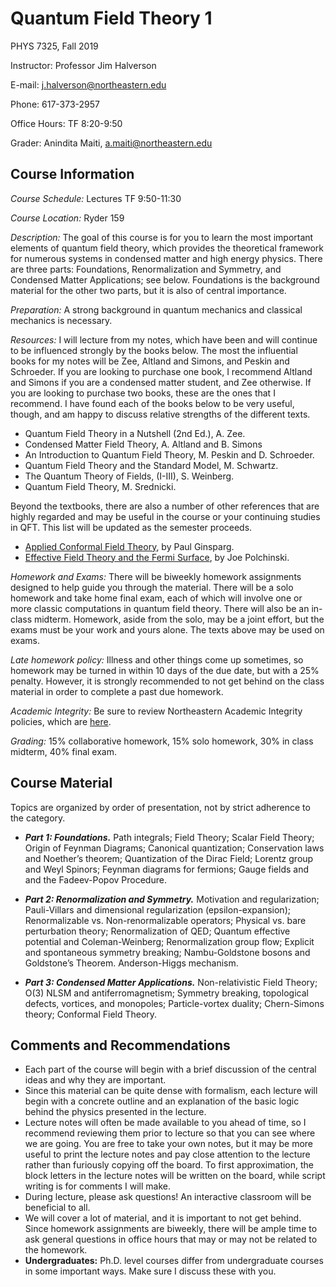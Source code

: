 # Quantum Field Theory 1

PHYS 7325, Fall 2019

Instructor: Professor Jim Halverson

E-mail: j.halverson@northeastern.edu

Phone: 617-373-2957

Office Hours: TF 8:20-9:50

Grader: Anindita Maiti, a.maiti@northeastern.edu

## Course Information

*Course Schedule:* Lectures TF 9:50-11:30

*Course Location:* Ryder 159

*Description:* The goal of this course is for you to learn the most important elements of quantum field theory, which 
provides the theoretical framework for numerous systems in condensed matter and high energy physics.
There are three parts: Foundations, Renormalization and Symmetry, and Condensed Matter Applications; see below. Foundations is the background material for the other two parts, but it is also of central importance.

*Preparation:* A strong background in quantum mechanics and classical mechanics is necessary.

*Resources:* I will lecture from my notes, which have been and will
continue to be influenced strongly by the books below. The most the
influential books for my notes will be Zee, Altland and Simons, and
Peskin and Schroeder. If you are looking to purchase one book, I
recommend Altland and Simons if you are a condensed matter student,
and Zee otherwise. If you are looking to purchase two books, these are
the ones that I recommend. I have found each of the books below to be
very useful, though, and am happy to discuss relative strengths of the
different texts.

- Quantum Field Theory in a Nutshell (2nd Ed.), A. Zee.
- Condensed Matter Field Theory, A. Altland and B. Simons
- An Introduction to Quantum Field Theory, M. Peskin and D. Schroeder.
- Quantum Field Theory and the Standard Model, M. Schwartz.
- The Quantum Theory of Fields, (I-III), S. Weinberg.
- Quantum Field Theory, M. Srednicki.

Beyond the textbooks, there are also a number of other references that
are highly regarded and may
be useful in the course or your continuing studies in QFT.
This list will be updated as the semester proceeds.

- [Applied Conformal Field Theory](https://arxiv.org/abs/hep-th/9108028), by Paul Ginsparg.
- [Effective Field Theory and the Fermi Surface](https://arxiv.org/abs/hep-th/9210046), by Joe Polchinski.

*Homework and Exams:* There will be biweekly homework assignments designed to help guide you through the material. There will be a solo homework and take home final exam, each of which will involve one or more classic computations in quantum field theory. There will also be an in-class midterm. Homework, aside from the solo, may be a joint effort, but the exams must be your work and yours alone. The texts above may be used on exams.

*Late homework policy:* Illness and other things come up sometimes, so homework may be turned in within 10 days of the due date, but with a 25% penalty.
However, it is strongly recommended to not get behind on the class material in order to complete a past due homework.


*Academic Integrity:* Be sure to review Northeastern Academic Integrity policies, which are [here](http://www.northeastern.edu/osccr/academic-integrity-policy/).

*Grading:* 15% collaborative homework, 15% solo homework, 30% in class midterm, 40% final exam.

## Course Material

Topics are organized by order of presentation, not by strict adherence to the category. 

- ***Part 1: Foundations.*** Path integrals; Field Theory; Scalar Field Theory; Origin of Feynman Diagrams; Canonical quantization; Conservation laws and Noether’s theorem; Quantization of the Dirac Field; Lorentz group and Weyl Spinors; Feynman diagrams for fermions; Gauge fields and and the Fadeev-Popov Procedure.

- ***Part 2: Renormalization and Symmetry.***  Motivation and regularization; Pauli-Villars and dimensional regularization (epsilon-expansion); Renormalizable vs. Non-renormalizable operators; Physical vs. bare perturbation theory; Renormalization of QED; Quantum effective potential and Coleman-Weinberg; Renormalization group flow; Explicit and spontaneous symmetry breaking; Nambu-Goldstone bosons and Goldstone’s Theorem. Anderson-Higgs mechanism.

- ***Part 3: Condensed Matter Applications.*** Non-relativistic Field Theory; O(3) NLSM and antiferromagnetism; Symmetry breaking, topological defects, vortices, and monopoles; Particle-vortex duality; Chern-Simons theory; Conformal Field Theory.



## Comments and Recommendations

- Each part of the course will begin with a brief discussion of the central ideas and why they are important.
- Since this material can be quite dense with formalism, each lecture will begin with a concrete outline and an explanation of the basic logic behind the physics presented in the lecture.
- Lecture notes will often be made available to you ahead of time, so I recommend reviewing them prior to lecture so that you can see where we are going. You are free to take your own notes, but it may be more useful to print the lecture notes and pay close attention to the lecture rather than furiously copying off the board. To first approximation, the block letters in the lecture notes will be written on the board, while script writing is for comments I will make.
- During lecture, please ask questions! An interactive classroom will be beneficial to all.
- We will cover a lot of material, and it is important to not get behind. Since homework assignments are biweekly, there will be ample time to ask general questions in office hours that may or may not be related to the homework.
- **Undergraduates:** Ph.D. level courses differ from undergraduate courses in some important ways. Make sure I discuss these with you.


